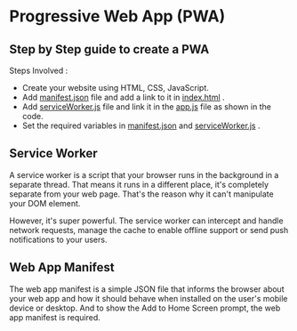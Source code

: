 # Progressive Web App (PWA)
## Step by Step guide to create a PWA

Steps Involved :
* Create your website using HTML, CSS, JavaScript.
* Add [manifest.json](manifest.json) file and add a link to it in [index.html](index.html) .
* Add [serviceWorker.js](serviceWorker.js) file and link it in the [app.js](app.js) file as shown in the code. 
* Set the required variables in [manifest.json](manifest.json) and [serviceWorker.js](serviceWorker.js) .


## Service Worker


A service worker is a script that your browser runs in the background in a separate thread. That means it runs in a different place, it's completely separate from your web page. That's the reason why it can't manipulate your DOM element.


However, it's super powerful. The service worker can intercept and handle network requests, manage the cache to enable offline support or send push notifications to your users.

## Web App Manifest

The web app manifest is a simple JSON file that informs the browser about your web app and how it should behave when installed on the user's mobile device or desktop. And to show the Add to Home Screen prompt, the web app manifest is required.
